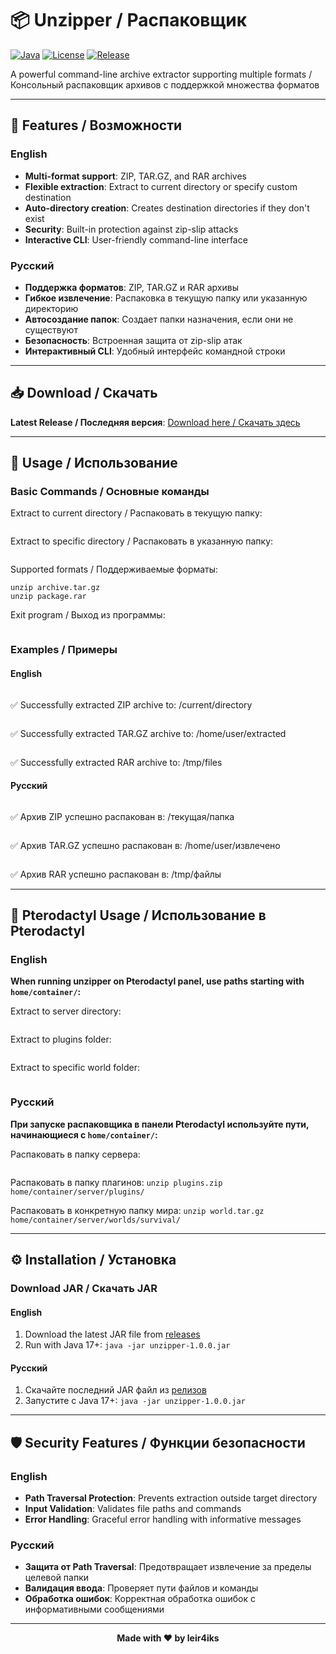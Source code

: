 # 📦 Unzipper / Распаковщик

[![Java](https://img.shields.io/badge/Java-17+-orange.svg)](https://www.oracle.com/java/)
[![License](https://img.shields.io/badge/License-MIT-blue.svg)](LICENSE)
[![Release](https://img.shields.io/github/v/release/leir4iks/unzipper)](https://github.com/leir4iks/unzipper/releases)

A powerful command-line archive extractor supporting multiple formats / Консольный распаковщик архивов с поддержкой множества форматов

---

## 🌟 Features / Возможности

### English
- **Multi-format support**: ZIP, TAR.GZ, and RAR archives
- **Flexible extraction**: Extract to current directory or specify custom destination
- **Auto-directory creation**: Creates destination directories if they don't exist
- **Security**: Built-in protection against zip-slip attacks
- **Interactive CLI**: User-friendly command-line interface

### Русский
- **Поддержка форматов**: ZIP, TAR.GZ и RAR архивы
- **Гибкое извлечение**: Распаковка в текущую папку или указанную директорию
- **Автосоздание папок**: Создает папки назначения, если они не существуют
- **Безопасность**: Встроенная защита от zip-slip атак
- **Интерактивный CLI**: Удобный интерфейс командной строки

---

## 📥 Download / Скачать

**Latest Release / Последняя версия**: [Download here / Скачать здесь](https://github.com/leir4iks/unzipper/releases)

---

## 🚀 Usage / Использование

### Basic Commands / Основные команды

Extract to current directory / Распаковать в текущую папку:

```unzip archive.zip
```

Extract to specific directory / Распаковать в указанную папку:

```unzip archive.zip /path/to/destination
```

Supported formats / Поддерживаемые форматы:

```unzip file.zip
unzip archive.tar.gz
unzip package.rar
```

Exit program / Выход из программы:

```stop
```

### Examples / Примеры

#### English

```unzip backup.zip
```
✅ Successfully extracted ZIP archive to: /current/directory

```unzip data.tar.gz /home/user/extracted
```
✅ Successfully extracted TAR.GZ archive to: /home/user/extracted

```unzip package.rar /tmp/files
```
✅ Successfully extracted RAR archive to: /tmp/files

#### Русский

```unzip резервная_копия.zip
```
✅ Архив ZIP успешно распакован в: /текущая/папка

```unzip данные.tar.gz /home/user/извлечено
```
✅ Архив TAR.GZ успешно распакован в: /home/user/извлечено

```unzip пакет.rar /tmp/файлы
```
✅ Архив RAR успешно распакован в: /tmp/файлы

---

## 🐳 Pterodactyl Usage / Использование в Pterodactyl

### English
**When running unzipper on Pterodactyl panel, use paths starting with `home/container/`:**

Extract to server directory:

```unzip backup.zip home/container/
```

Extract to plugins folder:

```unzip plugins.zip home/container/plugins/
```

Extract to specific world folder:

```unzip world.tar.gz home/container/worlds/survival/
```

### Русский
**При запуске распаковщика в панели Pterodactyl используйте пути, начинающиеся с `home/container/`:**

Распаковать в папку сервера:

```unzip backup.zip home/container/
```

Распаковать в папку плагинов:
`unzip plugins.zip home/container/server/plugins/`

Распаковать в конкретную папку мира:
`unzip world.tar.gz home/container/server/worlds/survival/`

---

## ⚙️ Installation / Установка

### Download JAR / Скачать JAR

#### English
1. Download the latest JAR file from [releases](https://github.com/leir4iks/unzipper/releases)
2. Run with Java 17+:
`java -jar unzipper-1.0.0.jar`

#### Русский
1. Скачайте последний JAR файл из [релизов](https://github.com/leir4iks/unzipper/releases)
2. Запустите с Java 17+:
`java -jar unzipper-1.0.0.jar`

---

## 🛡️ Security Features / Функции безопасности

### English
- **Path Traversal Protection**: Prevents extraction outside target directory
- **Input Validation**: Validates file paths and commands
- **Error Handling**: Graceful error handling with informative messages

### Русский
- **Защита от Path Traversal**: Предотвращает извлечение за пределы целевой папки
- **Валидация ввода**: Проверяет пути файлов и команды
- **Обработка ошибок**: Корректная обработка ошибок с информативными сообщениями

---

<div align="center">

**Made with ❤️ by leir4iks**

</div>

